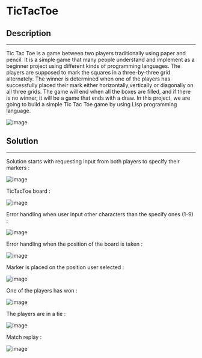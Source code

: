 # TicTacToe

## Description
-------------
Tic Tac Toe is a game between two players traditionally using paper and pencil. It is a simple
game that many people understand and implement as a beginner project using different kinds
of programming languages. The players are supposed to mark the squares in a three-by-three
grid alternately. The winner is determined when one of the players has successfully placed
their mark either horizontally,vertically or diagonally on all three grids. The game will end
when all the boxes are filled, and if there is no winner, it will be a game that ends with a
draw. In this project, we are going to build a simple Tic Tac Toe game by using Lisp
programming language.

![image](https://github.com/eethiing/TicTacToe/assets/85276977/385cfc6d-3332-40af-b795-c8c4d8fc864f)

## Solution
--------------------------------------------
Solution starts with requesting input from both players to specify their markers :

![image](https://github.com/eethiing/TicTacToe/assets/85276977/1b1def1f-e6de-4776-bc88-b5f439845515)

TicTacToe board : 

![image](https://github.com/eethiing/TicTacToe/assets/85276977/c36c05a3-6551-4706-91ee-4ea0633ebc59)

Error handling when user input other characters than the specify ones (1-9) : 

![image](https://github.com/eethiing/TicTacToe/assets/85276977/e7579a47-ae7d-4801-8510-abc6c9ae2d77)

Error handling when the position of the board is taken : 

![image](https://github.com/eethiing/TicTacToe/assets/85276977/b03a6308-05e4-4295-8e4d-d4d186bbee68)

Marker is placed on the position user selected :

![image](https://github.com/eethiing/TicTacToe/assets/85276977/017cc017-d25f-442d-98d6-4e4403f54310)

One of the players has won : 

![image](https://github.com/eethiing/TicTacToe/assets/85276977/0ccf695f-cd4f-446b-b66f-5076f274adae)

The players are in a tie :

![image](https://github.com/eethiing/TicTacToe/assets/85276977/eb43374b-e27d-4164-917b-be8d99710f54)

Match replay :

![image](https://github.com/eethiing/TicTacToe/assets/85276977/a8351f86-0821-402b-ab21-95ce6ae45a3d)



